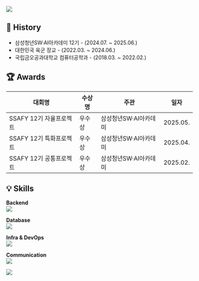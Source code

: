 <img src="https://capsule-render.vercel.app/api?type=waving&color=0:ff0000,100:fdfd08&customColorList=18&height=150&section=header" />

## 📜 History
- 삼성청년SW·AI아카데미 12기 - (2024.07. ~ 2025.06.)
- 대한민국 육군 장교 - (2022.03. ~ 2024.06.)
- 국립금오공과대학교 컴퓨터공학과 - (2018.03. ~ 2022.02.)

## 🏆 Awards
| 대회명 | 수상명 | 주관 | 일자 |
|---|---|---|---|
| SSAFY 12기 자율프로젝트 | 우수상 | 삼성청년SW·AI아카데미 |  2025.05. |
| SSAFY 12기 특화프로젝트 | 우수상 | 삼성청년SW·AI아카데미 |  2025.04. |
| SSAFY 12기 공통프로젝트 | 우수상 | 삼성청년SW·AI아카데미 |  2025.02. |


## 💡 Skills
**Backend**
<br>
<img src="https://skillicons.dev/icons?i=java,python,spring,fastapi&theme=light"/>

**Database**
<br>
<img src="https://skillicons.dev/icons?i=redis,mysql,mongodb&theme=light"/>

**Infra & DevOps**
<br>
<img src="https://skillicons.dev/icons?i=nginx,docker,jenkins,aws&theme=light"/>

**Communication**
<br>
<img src="https://skillicons.dev/icons?i=git,github,discord,notion&theme=light"/>

<!--
## Status
<div>
  <img align="center" style="height:200px" src="https://github-readme-stats.vercel.app/api?username=HwiDong6831"/>
  <img align="center" style="height:200px" src="https://github-readme-stats.vercel.app/api/top-langs/?username=HwiDong6831&layout=compact" />
</div>
-->
<img src="https://capsule-render.vercel.app/api?type=waving&color=0:ff0000,100:fdfd08&customColorList=18&height=150&section=footer" />
